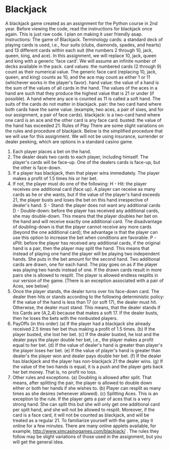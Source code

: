 # Blackjack
A blackjack game created as an assignment for the Python course in 2nd year.
Before viewing the code, read the instructions for blackjack once again.
This is just raw code. I plan on making it user friendly asap.
Instructions:
The game of Blackjack.
Terminology cards: a standard deck of playing cards is used, i.e., four suits (clubs, diamonds,
spades, and hearts) and 13 different cards within each suit (the numbers 2 through 10, jack, queen,
king, and ace). In this assignment, we will replace 10, jack, queen and king with a generic 'face
card'. We will assume an infinite number of decks available in the pack.
card values: the numbered cards (2 through 9) count as their numerical value. The generic face
card (replacing 10, jack, queen, and king) counts as 10, and the ace may count as either 1 or 11
(whichever works in the player's favor).
hand value: the value of a hand is the sum of the values of all cards in the hand. The values of the
aces in a hand are such that they produce the highest value that is 21 or under (if possible). A hand
where any ace is counted as 11 is called a soft hand. The suits of the cards do not matter in
blackjack.
pair: the two card hand where both cards have the same value. (example, two aces, a pair of sixes,
and for our assignment, a pair of face cards).
blackjack: is a two-card hand where one card is an ace and the other card is any face card.
busted: the value of the hand has exceeded 21. 
Rules of Play
There are some slight variations on the rules and procedure of blackjack. Below is the simplified
procedure that we will use for this assignment. We will not be using insurance, surrender or dealer
peeking, which are options in a standard casino game.
1. Each player places a bet on the hand.
2. The dealer deals two cards to each player, including himself. The player's cards will be face-up.
One of the dealers cards is face-up, but the other is face-down.
3. If a player has blackjack, then that player wins immediately. The player makes a profit of 1.5
times his or her bet.
4. If not, the player must do one of the following:
H - Hit: the player receives one additional card (face up). A player can receive as many cards as
he or she wants, but if the value of the player's hand exceeds 21, the player busts and loses the bet
on this hand irrespective of dealer's hand.
S - Stand: the player does not want any additional cards
D - Double-down: before the player has received any additional cards, she may double-down. This
means that the player doubles her bet on the hand and will receive exactly one additional card. The
disadvantage of doubling-down is that the player cannot receive any more cards (beyond the one
additional card); the advantage is that the player can use this option to increase the bet when
conditions are favorable.
P - sPlit: before the player has received any additional cards, if the original hand is a pair, then the
player may split the hand. This means that instead of playing one hand the player will be playing
two independent hands. She puts in the bet amount for the second hand. Two additional cards are
drawn, one for each hand. The play goes on as if the player was playing two hands instead of one.
If the drawn cards result in more pairs she is allowed to resplit. The player is allowed endless
resplits in our version of the game. [There is an exception associated with a pair of Aces, see
below]
5. Once the player stands, the dealer turns over his face-down card. The dealer then hits or stands
according to the following deterministic policy: If the value of the hand is less than 17 (or soft 17),
the dealer must hit. Otherwise, the dealer must stand. This means, that the dealer stands if his Cards
are (A,2,4) because that makes a soft 17. If the dealer busts, then he loses the bets with the nonbusted players.
6. PayOffs (in this order)
(a) If the player had a blackjack she already received 2.5 times her bet thus making a profit of 1.5
times. (b) If the player busted, she lost her bet.
(c) If the dealer busted, he lost and the dealer pays the player double her bet, i.e., the player makes
a profit equal to her bet.
(d) If the value of dealer's hand is greater than player's the player loses her bet.
(e) If the value of player's hand is greater than dealer's the player won and dealer pays double her
bet.
(f) If the dealer has blackjack and the player has non-blackjack 21 the dealer wins.
(g) If the value of the two hands is equal, it is a push and the player gets back her bet money. That
is, no profit no loss.
7. Other rules and exceptions.
(a) Doubling is allowed after split. That means, after splitting the pair, the player is allowed to
double down either or both her hands if she wishes to.
(b) Player can resplit as many times as she desires (whenever allowed).
(c) Splitting Aces. This is an exception to the rule. If the player gets a pair of aces that is a very
strong hand. She can split this but she will only get one additional card per split hand, and she will
not be allowed to resplit. Moreover, if the card is a face card, it will not be counted as blackjack,
and will be treated as a regular 21.
To familiarize yourself with the game, play it online for a few minutes. There are many online
applets available, for example, http://www.simcasinogames.com/blackjack/ . The rules they follow
may be slight variations of those used in the assignment, but you will get the general idea.

